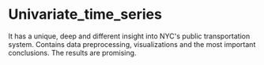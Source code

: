 # Univariate_time_series
It has a unique, deep and different insight into NYC's public transportation system. Contains data preprocessing, visualizations and the most important conclusions.
The results are promising.
